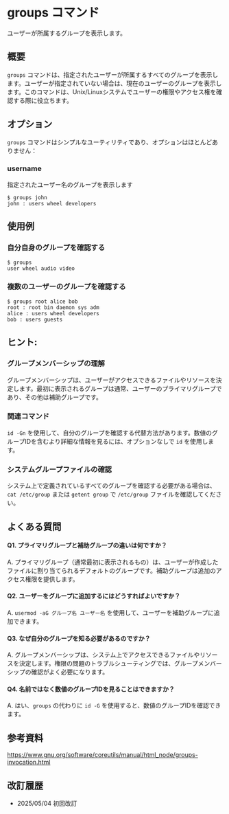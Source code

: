# groups コマンド

ユーザーが所属するグループを表示します。

## 概要

`groups` コマンドは、指定されたユーザーが所属するすべてのグループを表示します。ユーザーが指定されていない場合は、現在のユーザーのグループを表示します。このコマンドは、Unix/Linuxシステムでユーザーの権限やアクセス権を確認する際に役立ちます。

## オプション

`groups` コマンドはシンプルなユーティリティであり、オプションはほとんどありません：

### **username**

指定されたユーザー名のグループを表示します

```console
$ groups john
john : users wheel developers
```

## 使用例

### 自分自身のグループを確認する

```console
$ groups
user wheel audio video
```

### 複数のユーザーのグループを確認する

```console
$ groups root alice bob
root : root bin daemon sys adm
alice : users wheel developers
bob : users guests
```

## ヒント:

### グループメンバーシップの理解

グループメンバーシップは、ユーザーがアクセスできるファイルやリソースを決定します。最初に表示されるグループは通常、ユーザーのプライマリグループであり、その他は補助グループです。

### 関連コマンド

`id -Gn` を使用して、自分のグループを確認する代替方法があります。数値のグループIDを含むより詳細な情報を見るには、オプションなしで `id` を使用します。

### システムグループファイルの確認

システム上で定義されているすべてのグループを確認する必要がある場合は、`cat /etc/group` または `getent group` で `/etc/group` ファイルを確認してください。

## よくある質問

#### Q1. プライマリグループと補助グループの違いは何ですか？
A. プライマリグループ（通常最初に表示されるもの）は、ユーザーが作成したファイルに割り当てられるデフォルトのグループです。補助グループは追加のアクセス権限を提供します。

#### Q2. ユーザーをグループに追加するにはどうすればよいですか？
A. `usermod -aG グループ名 ユーザー名` を使用して、ユーザーを補助グループに追加できます。

#### Q3. なぜ自分のグループを知る必要があるのですか？
A. グループメンバーシップは、システム上でアクセスできるファイルやリソースを決定します。権限の問題のトラブルシューティングでは、グループメンバーシップの確認がよく必要になります。

#### Q4. 名前ではなく数値のグループIDを見ることはできますか？
A. はい、`groups` の代わりに `id -G` を使用すると、数値のグループIDを確認できます。

## 参考資料

https://www.gnu.org/software/coreutils/manual/html_node/groups-invocation.html

## 改訂履歴

- 2025/05/04 初回改訂